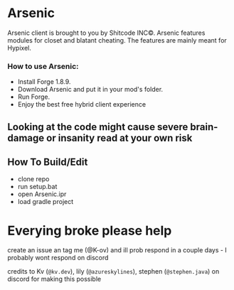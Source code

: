 # Arsenic

Arsenic client is brought to you by Shitcode INC©.
Arsenic features modules for closet and blatant cheating.
The features are mainly meant for Hypixel.

### How to use Arsenic:

- Install Forge 1.8.9.
- Download Arsenic and put it in your mod's folder.
- Run Forge.
- Enjoy the best free hybrid client experience

## Looking at the code might cause severe brain-damage or insanity read at your own risk

## How To Build/Edit

- clone repo
- run setup.bat
- open Arsenic.ipr
- load gradle project

# Everying broke please help

create an issue an tag me (@K-ov) and ill prob respond in a couple days - I probably wont respond on discord

credits to Kv (`@kv.dev`), lily (`@azureskylines`), stephen (`@stephen.java`) on discord for making this possible
